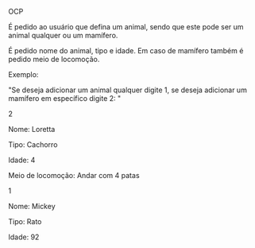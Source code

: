 OCP

É pedido ao usuário que defina um animal, sendo que este pode ser um animal qualquer ou um mamífero.

É pedido nome do animal, tipo e idade. Em caso de mamífero também é pedido meio de locomoção.

Exemplo:

"Se deseja adicionar um animal qualquer digite 1, se deseja adicionar um mamífero em específico digite 2: "

2

Nome: Loretta

Tipo: Cachorro

Idade: 4

Meio de locomoção: Andar com 4 patas


1


Nome: Mickey

Tipo: Rato

Idade: 92

